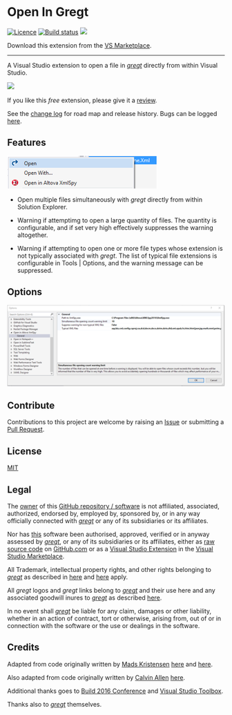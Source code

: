 # Open In Gregt

[![Licence](https://img.shields.io/github/license/gittools/gitlink.svg)](/LICENSE.txt)
[![Build status](https://ci.appveyor.com/api/projects/status/$gregt$?svg=true)](https://ci.appveyor.com/project/GregTrevellick/$gregt$)
![](https://vsmarketplacebadge.apphb.com/version/GregTrevellick.$gregt$.svg)

Download this extension from the [VS Marketplace](https://marketplace.visualstudio.com/items?itemName=GregTrevellick.$gregt$).

---------------------------------------

<!--COPY START FOR VS GALLERY-->

A Visual Studio extension to open a file in [$gregt$](http://www.$gregt$.com) directly from within Visual Studio.

[![](http://www.$gregt$.com/images/OfficialLogo.png)](http://www.$gregt$.com)

If you like this *free* extension, please give it a [review](https://marketplace.visualstudio.com/items?itemName=GregTrevellick.$gregt$#review-details).

See the [change log](CHANGELOG.md) for road map and release history. Bugs can be logged [here](https://github.com/GregTrevellick/$gregt$/issues).

## Features

![](OpenInApp/Resources/ReadMeScreenShot_ContextMenu.png)

- Open multiple files simultaneously with $gregt$ directly from within Solution Explorer.

- Warning if attemptimg to open a large quantity of files. The quantity is configurable, and if set very high effectively suppresses the warning altogether.

- Warning if attempting to open one or more file types whose extension is not typically associated with $gregt$. The list of typical file extensions is configurable in Tools | Options, and the warning message can be suppressed.

## Options

![](OpenInApp/Resources/ReadMeScreenShot_OptionsGeneral.png)

<!--COPY END FOR VS GALLERY-->

## Contribute

Contributions to this project are welcome by raising an [Issue](https://github.com/GregTrevellick/$gregt$/issues) or submitting a [Pull Request](https://github.com/GregTrevellick/$gregt$/pulls).

## License

[MIT](/LICENSE.txt)

## Legal

The [owner](https://github.com/GregTrevellick) of this [GitHub repository / software](https://github.com/GregTrevellick/$gregt$) is not affiliated, associated, authorized, endorsed by, employed by, sponsored by, or in any way officially connected with [$gregt$](https://www.$gregt$.com) or any of its subsidiaries or its affiliates.

Nor has [this](https://github.com/GregTrevellick/$gregt$) software been authorised, approved, verified or in anyway assessed by [$gregt$](https://www.$gregt$.com), or any of its subsidiaries or its affiliates, either as [raw source code](https://github.com/GregTrevellick/$gregt$) on [GitHub.com](https://github.com/) or as a [Visual Studio Extension](https://marketplace.visualstudio.com/items?itemName=GregTrevellick.$gregt$) in the [Visual Studio Marketplace](https://marketplace.visualstudio.com/vs).

All Trademark, intellectual property rights, and other rights belonging to [$gregt$](https://www.$gregt$.com) as described in [here](https://www.$gregt$.com/legal.html) and [here](https://www.$gregt$.com/eula.html) apply.

All $gregt$ logos and $gregt$ links belong to [$gregt$](https://www.$gregt$.com) and their use here and any associated goodwill inures to [$gregt$](https://www.$gregt$.com) as described [here](https://www.$gregt$.com/link-to-$gregt$.html).

In no event shall [$gregt$](https://www.$gregt$.com) be liable for any claim, damages or other liability, whether in an action of contract, tort or otherwise, arising from, out of or in connection with the software or the use or dealings in the software.

## Credits

Adapted from code originally written by [Mads Kristensen](https://github.com/madskristensen) [here](https://github.com/madskristensen/OpenInSublimeText/ "Open in Sublime Text") and [here](https://github.com/madskristensen/OpenInVsCode "Open in Visual Studio Code").

Also adapted from code originally written by [Calvin Allen](https://github.com/CalvinAllen) [here](https://github.com/CalvinAllen/OpenInNotepadPlusPlus).

Additional thanks goes to [Build 2016 Conference](https://channel9.msdn.com/Events/Build/2016/B886) and [Visual Studio Toolbox](https://channel9.msdn.com/Shows/Visual-Studio-Toolbox/Extensions-by-Mads-Kristensen).

Thanks also to [$gregt$](https://www.$gregt$.com) themselves.
